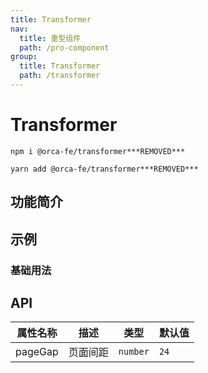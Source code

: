 ```yaml
---
title: Transformer
nav:
  title: 重型组件
  path: /pro-component
group:
  title: Transformer
  path: /transformer
---
```


# Transformer

`npm i @orca-fe/transformer***REMOVED***`

`yarn add @orca-fe/transformer***REMOVED***`

## 功能简介

## 示例

### 基础用法

<code src="../demo/DemoDev.tsx" ></code>

<code src="../demo/Demo1.tsx" ></code>

<code src="../demo/Demo2.tsx" ></code>

## API

| 属性名称 | 描述     | 类型     | 默认值 |
| -------- | -------- | -------- | ------ |
| pageGap  | 页面间距 | `number` | `24`   |
